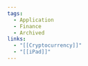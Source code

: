 ```yaml
---
tags:
  - Application
  - Finance
  - Archived
links:
  - "[[Cryptocurrency]]"
  - "[[iPad]]"
---
```

